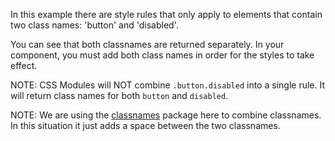 In this example there are style rules that only apply to elements that contain two class names: 'button' and 'disabled'.

You can see that both classnames are returned separately. In your component, you must add both class names in order for the styles to take effect.

NOTE: CSS Modules will NOT combine `.button.disabled` into a single rule. It will return class names for both `button` and `disabled`.

NOTE: We are using the [classnames](https://github.com/JedWatson/classnames) package here to combine classnames. In this situation it just adds a space between the two classnames.
